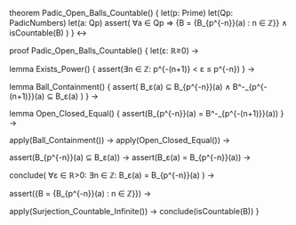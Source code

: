 theorem Padic_Open_Balls_Countable() {
  let(p: Prime)
  let(Qp: PadicNumbers)
  let(a: Qp)
  assert(
    ∀a ∈ Qp ⇒ {B = {B_{p^{-n}}(a) : n ∈ ℤ}} ∧ isCountable(B)
  )
} ↔

proof Padic_Open_Balls_Countable() {
  let(ε: ℝ≥0) →
  
  lemma Exists_Power() {
    assert(∃n ∈ ℤ: p^{-(n+1)} < ε ≤ p^{-n})
  } →
  
  lemma Ball_Containment() {
    assert(
      B_ε(a) ⊆ B_{p^{-n}}(a) ∧
      B^-_{p^{-(n+1)}}(a) ⊆ B_ε(a)
    )
  } →
  
  lemma Open_Closed_Equal() {
    assert(B_{p^{-n}}(a) = B^-_{p^{-(n+1)}}(a))
  } →
  
  apply(Ball_Containment()) →
  apply(Open_Closed_Equal()) →
  
  assert(B_{p^{-n}}(a) ⊆ B_ε(a)) →
  assert(B_ε(a) = B_{p^{-n}}(a)) →
  
  conclude(
    ∀ε ∈ ℝ>0: ∃n ∈ ℤ: B_ε(a) = B_{p^{-n}}(a)
  ) →
  
  assert({B = {B_{p^{-n}}(a) : n ∈ ℤ}}) →
  
  apply(Surjection_Countable_Infinite()) →
  conclude(isCountable(B))
}